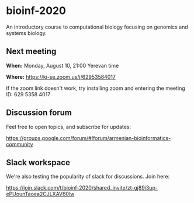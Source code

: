 # bioinf-2020
An introductory course to computational biology focusing on genomics and systems biology. 

## Next meeting 

**When:** Monday, August 10, 21:00 Yerevan time

**Where:** https://ki-se.zoom.us/j/62953584017 


If the zoom link doesn't work, try installing zoom and entering the meeting ID: 629 5358 4017

## Discussion forum

Feel free to open topics, and subscribe for updates: 

https://groups.google.com/forum/#!forum/armenian-bioinformatics-community 

## Slack workspace 

We're also testing the popularity of slack for discussions. Join here: 

https://join.slack.com/t/bioinf-2020/shared_invite/zt-gj89i3up-ePUounTaoea2CJLXAV60lw 
